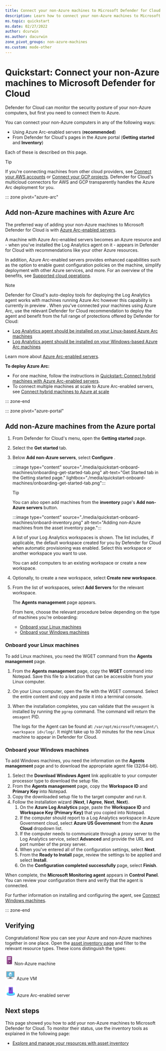 ```yaml
---
title: Connect your non-Azure machines to Microsoft Defender for Cloud
description: Learn how to connect your non-Azure machines to Microsoft Defender for Cloud
ms.topic: quickstart
ms.date: 02/27/2022
author: dcurwin
ms.author: dacurwin
zone_pivot_groups: non-azure-machines
ms.custom: mode-other
---
```

# Quickstart: Connect your non-Azure machines to Microsoft Defender for Cloud

Defender for Cloud can monitor the security posture of your non-Azure computers, but first you need to connect them to Azure.

You can connect your non-Azure computers in any of the following ways:

- Using Azure Arc-enabled servers (**recommended**)
- From Defender for Cloud's pages in the Azure portal (**Getting started** and **Inventory**)

Each of these is described on this page.

> [!TIP]
> If you're connecting machines from other cloud providers, see [Connect your AWS accounts](quickstart-onboard-aws.md) or [Connect your GCP projects](quickstart-onboard-gcp.md). Defender for Cloud's multicloud connectors for AWS and GCP transparently handles the Azure Arc deployment for you.

::: zone pivot="azure-arc"

## Add non-Azure machines with Azure Arc

The preferred way of adding your non-Azure machines to Microsoft Defender for Cloud is with [Azure Arc-enabled servers](../azure-arc/servers/overview.md).

A machine with Azure Arc-enabled servers becomes an Azure resource and - when you've installed the Log Analytics agent on it - appears in Defender for Cloud with recommendations like your other Azure resources.

In addition, Azure Arc-enabled servers provides enhanced capabilities such as the option to enable guest configuration policies on the machine, simplify deployment with other Azure services, and more. For an overview of the benefits, see [Supported cloud operations](../azure-arc/servers/overview.md#supported-cloud-operations).

> [!NOTE]
> Defender for Cloud's auto-deploy tools for deploying the Log Analytics agent works with machines running Azure Arc however this capability is currently in preview . When you've connected your machines using Azure Arc, use the relevant Defender for Cloud recommendation to deploy the agent and benefit from the full range of protections offered by Defender for Cloud:
>
> - [Log Analytics agent should be installed on your Linux-based Azure Arc machines](https://portal.azure.com/#blade/Microsoft_Azure_Security/RecommendationsBlade/assessmentKey/720a3e77-0b9a-4fa9-98b6-ddf0fd7e32c1)
> - [Log Analytics agent should be installed on your Windows-based Azure Arc machines](https://portal.azure.com/#blade/Microsoft_Azure_Security/RecommendationsBlade/assessmentKey/27ac71b1-75c5-41c2-adc2-858f5db45b08)

Learn more about [Azure Arc-enabled servers](../azure-arc/servers/overview.md).

**To deploy Azure Arc:**

- For one machine, follow the instructions in [Quickstart: Connect hybrid machines with Azure Arc-enabled servers](../azure-arc/servers/learn/quick-enable-hybrid-vm.md).
- To connect multiple machines at scale to Azure Arc-enabled servers, see [Connect hybrid machines to Azure at scale](../azure-arc/servers/onboard-service-principal.md)

::: zone-end

::: zone pivot="azure-portal"

## Add non-Azure machines from the Azure portal

1. From Defender for Cloud's menu, open the **Getting started** page.
1. Select the **Get started** tab.
1. Below **Add non-Azure servers**, select **Configure** .

    :::image type="content" source="./media/quickstart-onboard-machines/onboarding-get-started-tab.png" alt-text="Get Started tab in the Getting started page." lightbox="./media/quickstart-onboard-machines/onboarding-get-started-tab.png":::

    > [!TIP]
    > You can also open add machines from the **inventory** page's **Add non-Azure servers** button.
    >
    > :::image type="content" source="./media/quickstart-onboard-machines/onboard-inventory.png" alt-text="Adding non-Azure machines from the asset inventory page.":::

    A list of your Log Analytics workspaces is shown. The list includes, if applicable, the default workspace created for you by Defender for Cloud when automatic provisioning was enabled. Select this workspace or another workspace you want to use.

    You can add computers to an existing workspace or create a new workspace.

1. Optionally, to create a new workspace, select  **Create new workspace**.

1. From the list of workspaces, select **Add Servers** for the relevant workspace.

    The **Agents management** page appears.

    From here, choose the relevant procedure below depending on the type of machines you're onboarding:

    - [Onboard your Linux machines](#onboard-your-linux-machines)
    - [Onboard your Windows machines](#onboard-your-windows-machines)

### Onboard your Linux machines

To add Linux machines, you need the WGET command from the **Agents management** page.

1. From the **Agents management** page, copy the **WGET** command into Notepad. Save this file to a location that can be accessible from your Linux computer.
1. On your Linux computer, open the file with the WGET command. Select the entire content and copy and paste it into a terminal console.
1. When the installation completes, you can validate that the `omsagent` is installed by running the `pgrep` command. The command will return the `omsagent` PID.

    The logs for the Agent can be found at: `/var/opt/microsoft/omsagent/\<workspace id>/log/`. It might take up to 30 minutes for the new Linux machine to appear in Defender for Cloud.

### Onboard your Windows machines

To add Windows machines, you need the information on the **Agents management** page and to download the appropriate agent file (32/64-bit).

1. Select the **Download Windows Agent** link applicable to your computer processor type to download the setup file.
1. From the **Agents management** page, copy the **Workspace ID** and **Primary Key** into Notepad.
1. Copy the downloaded setup file to the target computer and run it.
1. Follow the installation wizard (**Next**, **I Agree**, **Next**, **Next**).
    1. On the **Azure Log Analytics** page, paste the **Workspace ID** and **Workspace Key (Primary Key)** that you copied into Notepad.
    1. If the computer should report to a Log Analytics workspace in Azure Government cloud, select **Azure US Government** from the **Azure Cloud** dropdown list.
    1. If the computer needs to communicate through a proxy server to the Log Analytics service, select **Advanced** and provide the URL and port number of the proxy server.
    1. When you've entered all of the configuration settings, select **Next**.
    1. From the **Ready to Install** page, review the settings to be applied and select **Install**.
    1. On the **Configuration completed successfully** page, select **Finish**.

When complete, the **Microsoft Monitoring agent** appears in **Control Panel**. You can review your configuration there and verify that the agent is connected.

For further information on installing and configuring the agent, see [Connect Windows machines](../azure-monitor/agents/agent-windows.md#install-the-agent).

::: zone-end

## Verifying

Congratulations! Now you can see your Azure and non-Azure machines together in one place. Open the [asset inventory page](asset-inventory.md) and filter to the relevant resource types. These icons distinguish the types:

  ![Defender for Cloud icon for non-Azure machine.](./media/quickstart-onboard-machines/security-center-monitoring-icon1.png) Non-Azure machine

  ![Defender for Cloud icon for Azure machine.](./media/quickstart-onboard-machines/security-center-monitoring-icon2.png) Azure VM

  ![Defender for Cloud icon for Azure Arc server.](./media/quickstart-onboard-machines/arc-enabled-machine-icon.png) Azure Arc-enabled server

## Next steps

This page showed you how to add your non-Azure machines to Microsoft Defender for Cloud. To monitor their status, use the inventory tools as explained in the following page:

- [Explore and manage your resources with asset inventory](asset-inventory.md)
